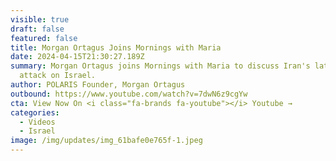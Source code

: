 ```yaml
---
visible: true
draft: false
featured: false
title: Morgan Ortagus Joins Mornings with Maria
date: 2024-04-15T21:30:27.189Z
summary: Morgan Ortagus joins Mornings with Maria to discuss Iran's latest
  attack on Israel.
author: POLARIS Founder, Morgan Ortagus
outbound: https://www.youtube.com/watch?v=7dwN6z9cgYw
cta: View Now On <i class="fa-brands fa-youtube"></i> Youtube →
categories:
  - Videos
  - Israel
image: /img/updates/img_61bafe0e765f-1.jpeg
---
```

